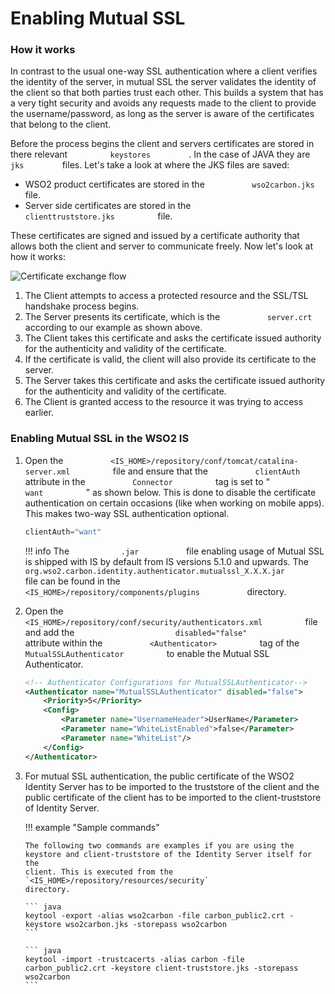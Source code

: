 # Enabling Mutual SSL

### How it works

In contrast to the usual one-way SSL authentication where a client
verifies the identity of the server, in mutual SSL the server validates
the identity of the client so that both parties trust each other. This
builds a system that has a very tight security and avoids any requests
made to the client to provide the username/password, as long as the
server is aware of the certificates that belong to the client.

Before the process begins the client and servers certificates are stored
in there relevant `          keystores         ` . In the case of JAVA
they are `          jks         ` files. Let's take a look at where the
JKS files are saved:

-   WSO2 product certificates are stored in the
    `           wso2carbon.jks          ` file.
-   Server side certificates are stored in the
    `           clienttruststore.jks          ` file.

These certificates are signed and issued by a certificate authority that
allows both the client and server to communicate freely. Now let's look
at how it works:

![Certificate exchange flow](../assets/img/using-wso2-identity-server/certificate-exchange-flow.jpg) 

1.  The Client attempts to access a protected resource and the SSL/TSL
    handshake process begins.
2.  The Server presents its certificate, which is the
    `           server.crt          ` according to our example as shown
    above.
3.  The Client takes this certificate and asks the certificate issued
    authority for the authenticity and validity of the certificate.
4.  If the certificate is valid, the client will also provide its
    certificate to the server.
5.  The Server takes this certificate and asks the certificate issued
    authority for the authenticity and validity of the certificate.
6.  The Client is granted access to the resource it was trying to access
    earlier.

### Enabling Mutual SSL in the WSO2 IS

1.  Open the
    `           <IS_HOME>/repository/conf/tomcat/catalina-server.xml          `
    file and ensure that the `           clientAuth          ` attribute
    in the `           Connector          ` tag is set to “
    `           want          ` ” as shown below. This is done to
    disable the certificate authentication on certain occasions (like
    when working on mobile apps). This makes two-way SSL authentication
    optional.

    ``` java
    clientAuth="want"
    ```

    !!! info
        The `            .jar           ` file enabling usage of Mutual SSL
        is shipped with IS by default from IS versions 5.1.0 and upwards.
        The
        `            org.wso2.carbon.identity.authenticator.mutualssl_X.X.X.jar           `
        file can be found in the
        `            <IS_HOME>/repository/components/plugins           `
        directory.

2.  Open the
    `           <IS_HOME>/repository/conf/security/authenticators.xml          `
    file and add the
    `                       disabled="false"                     `
    attribute within the `           <Authenticator>          ` tag of
    the `           MutualSSLAuthenticator          ` to enable the
    Mutual SSL Authenticator.

      

    ``` xml
    <!-- Authenticator Configurations for MutualSSLAuthenticator-->
    <Authenticator name="MutualSSLAuthenticator" disabled="false">
        <Priority>5</Priority>
        <Config>
            <Parameter name="UsernameHeader">UserName</Parameter>
            <Parameter name="WhiteListEnabled">false</Parameter>
            <Parameter name="WhiteList"/>
        </Config>
    </Authenticator>
    ```

3.  For mutual SSL authentication, the public certificate of the WSO2
    Identity Server has to be imported to the truststore of the client
    and the public certificate of the client has to be imported to the
    client-truststore of Identity Server.

    !!! example "Sample commands"

        The following two commands are examples if you are using the
        keystore and client-truststore of the Identity Server itself for the
        client. This is executed from the
        `<IS_HOME>/repository/resources/security`
        directory.

        ``` java
        keytool -export -alias wso2carbon -file carbon_public2.crt -keystore wso2carbon.jks -storepass wso2carbon
        ```

        ``` java
        keytool -import -trustcacerts -alias carbon -file carbon_public2.crt -keystore client-truststore.jks -storepass wso2carbon
        ```
